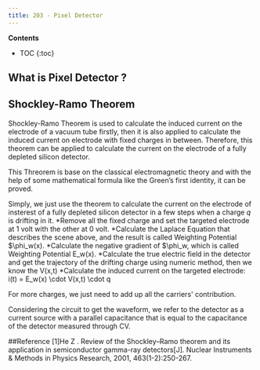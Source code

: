 ```yaml
---
title: 203 - Pixel Detector  
---
```


**Contents**
* TOC
{:toc}

## What is Pixel Detector ?


## Shockley-Ramo Theorem

Shockley-Ramo Theorem is used to calculate the induced current on the electrode of a vacuum tube firstly, then it is also applied to calculate the induced current on electrode with fixed charges in between. Therefore, this theorem can be applied to calculate the current on the electrode of a fully depleted silicon detector.

This Threorem is base on the classical electromagnetic theory and with the help of some mathematical formula like the Green’s first identity, it can be proved.

Simply, we just use the theorem to calculate the current on the electrode of insterest of a fully depleted silicon detector in a few steps when a charge *q* is drifting in it.
  *Remove all the fixed charge and set the targeted electrode at 1 volt with the other at 0 volt.
  *Calculate the Laplace Equation that describes the scene above, and the result is called Weighting Potential $\phi_w(x).
  *Calculate the negative gradient of $\phi_w, which is called Weighting Potential E_w(x).
  *Calculate the true electric field in the detector and get the trajectory of the drifting charge using numeric method, then we know the V(x,t)
  *Calculate the induced current on the targeted electrode: i(t) = E_w(x) \cdot V(x,t) \cdot q

For more charges, we just need to add up all the carriers' contribution.

Considering the circuit to get the waveform, we refer to the detector as a current source with a parallel capacitance that is equal to the capacitance of the detector measured through CV.

##Reference
[1]He Z . Review of the Shockley–Ramo theorem and its application in semiconductor gamma-ray detectors[J]. Nuclear Instruments & Methods in Physics Research, 2001, 463(1-2):250-267.

